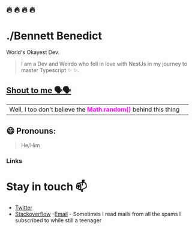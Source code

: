 ## :fire: :fire: :fire: :fire:

# ./Bennett Benedict

World's Okayest Dev.

> I am a Dev and Weirdo who fell in love with NestJs in my journey to master Typescript :sparkles: :sparkles:.

## [Shout to me 🗣️🗣️](<https://twitter.com/intent/tweet?text=Yooh%20🔥🔥%20%40BaharaJr%20%F0%9F%91%8B.%20what's%20good%20%20!%20(https%3A%2F%2Fgithub.com%2FBaharaJr)%0A%0A>)

<table>
  <tr>
    <td>Well, I too don't believe the <b style='color: magenta'>Math.random()</b> behind this thing</td>
    <td><img src="https://ryan-lanciaux-counter.glitch.me/count.svg" alt="" /></td>
  </tr>
</table>

##  😄 Pronouns:
   > He/Him

### Links

# Stay in touch 📫
- [Twitter](https://twitter.com/BaharaJr)
- [Stackoverflow](https://stackoverflow.com/users/10117334/baharajr) -[Email](mailto:bennybenester@gmail.com) - Sometimes I read mails from all the spams I subscribed to while still a teenager

